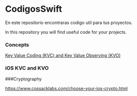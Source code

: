 # CodigosSwift

En este repositorio encontraras codigo util para tus proyectos.

In this repository you will find useful code for your projects.


### Concepts

[Key Value Coding (KVC) and Key Value Observing (KVO)](KVCandKVO.md)


### iOS KVC and KVO




###Cryptography

https://www.cossacklabs.com/choose-your-ios-crypto.html